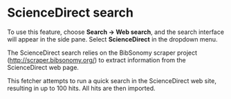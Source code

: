 # ScienceDirect search

To use this feature, choose **Search -&gt; Web search**, and the search interface will appear in the side pane. Select **ScienceDirect** in the dropdown menu.

The ScienceDirect search relies on the BibSonomy scraper project (http://scraper.bibsonomy.org/) to extract information from the ScienceDirect web page.

This fetcher attempts to run a quick search in the ScienceDirect web site, resulting in up to 100 hits. All hits are then imported.
